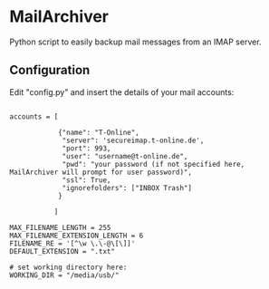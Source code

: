 # MailArchiver

Python script to easily backup mail messages from an IMAP server.


## Configuration
Edit "config.py" and insert the details of your mail accounts:

<pre>
<code>
accounts = [

            {"name": "T-Online",
             "server": 'secureimap.t-online.de',
             "port": 993,
             "user": "username@t-online.de",
             "pwd": "your password (if not specified here, MailArchiver will prompt for user password)",
             "ssl": True,
             "ignorefolders": ["INBOX Trash"]
            }

           ]

MAX_FILENAME_LENGTH = 255
MAX_FILENAME_EXTENSION_LENGTH = 6
FILENAME_RE = '[^\w \.\-@\[\]]'
DEFAULT_EXTENSION = ".txt"

# set working directory here:
WORKING_DIR = "/media/usb/"

</code>
</pre>

